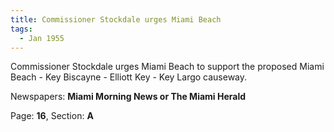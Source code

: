 ```yaml
---  
title: Commissioner Stockdale urges Miami Beach  
tags:  
  - Jan 1955  
---  
```

  
Commissioner Stockdale urges Miami Beach to support the proposed Miami Beach - Key Biscayne - Elliott Key - Key Largo causeway.  
  
Newspapers: **Miami Morning News or The Miami Herald**  
  
Page: **16**, Section: **A** 
